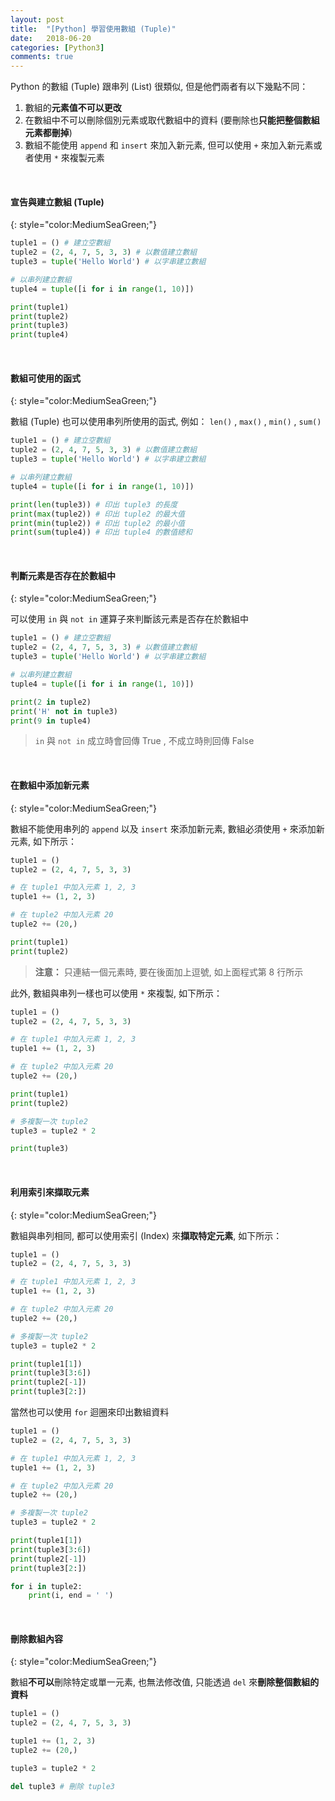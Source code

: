 ```yaml
---
layout: post
title:  "[Python] 學習使用數組 (Tuple)"
date:   2018-06-20
categories: [Python3]
comments: true
---
```


Python 的數組 (Tuple) 跟串列 (List) 很類似, 但是他們兩者有以下幾點不同：

1. 數組的<b>元素值不可以更改</b>
2. 在數組中不可以刪除個別元素或取代數組中的資料 (要刪除也<b>只能把整個數組元素都刪掉</b>)
3. 數組不能使用 `append` 和 `insert` 來加入新元素, 但可以使用 `+` 來加入新元素或者使用 `*` 來複製元素

<br/>

#### 宣告與建立數組 (Tuple)
{: style="color:MediumSeaGreen;"}

```python
tuple1 = () # 建立空數組
tuple2 = (2, 4, 7, 5, 3, 3) # 以數值建立數組
tuple3 = tuple('Hello World') # 以字串建立數組

# 以串列建立數組
tuple4 = tuple([i for i in range(1, 10)])

print(tuple1)
print(tuple2)
print(tuple3)
print(tuple4)
```

<br/>

#### 數組可使用的函式
{: style="color:MediumSeaGreen;"}

數組 (Tuple) 也可以使用串列所使用的函式, 例如： `len()` , `max()` , `min()` , `sum()`

```python
tuple1 = () # 建立空數組
tuple2 = (2, 4, 7, 5, 3, 3) # 以數值建立數組
tuple3 = tuple('Hello World') # 以字串建立數組

# 以串列建立數組
tuple4 = tuple([i for i in range(1, 10)])

print(len(tuple3)) # 印出 tuple3 的長度
print(max(tuple2)) # 印出 tuple2 的最大值
print(min(tuple2)) # 印出 tuple2 的最小值
print(sum(tuple4)) # 印出 tuple4 的數值總和
```

<br/>

#### 判斷元素是否存在於數組中
{: style="color:MediumSeaGreen;"}

可以使用 `in` 與 `not in` 運算子來判斷該元素是否存在於數組中

```python
tuple1 = () # 建立空數組
tuple2 = (2, 4, 7, 5, 3, 3) # 以數值建立數組
tuple3 = tuple('Hello World') # 以字串建立數組

# 以串列建立數組
tuple4 = tuple([i for i in range(1, 10)])

print(2 in tuple2)
print('H' not in tuple3)
print(9 in tuple4)
```

> `in` 與 `not in` 成立時會回傳 True , 不成立時則回傳 False

<br/>

#### 在數組中添加新元素
{: style="color:MediumSeaGreen;"}

數組不能使用串列的 `append` 以及 `insert` 來添加新元素, 數組必須使用 `+` 來添加新元素, 如下所示：

```python
tuple1 = ()
tuple2 = (2, 4, 7, 5, 3, 3)

# 在 tuple1 中加入元素 1, 2, 3 
tuple1 += (1, 2, 3)

# 在 tuple2 中加入元素 20
tuple2 += (20,)

print(tuple1)
print(tuple2)
```

> **注意：** 只連結一個元素時, 要在後面加上逗號, 如上面程式第 8 行所示

此外, 數組與串列一樣也可以使用 `*` 來複製, 如下所示：

```python
tuple1 = ()
tuple2 = (2, 4, 7, 5, 3, 3)

# 在 tuple1 中加入元素 1, 2, 3 
tuple1 += (1, 2, 3)

# 在 tuple2 中加入元素 20
tuple2 += (20,)

print(tuple1)
print(tuple2)

# 多複製一次 tuple2
tuple3 = tuple2 * 2

print(tuple3)
```

<br/>

#### 利用索引來擷取元素
{: style="color:MediumSeaGreen;"}

數組與串列相同, 都可以使用索引 (Index) 來<b>擷取特定元素</b>, 如下所示：

```python
tuple1 = ()
tuple2 = (2, 4, 7, 5, 3, 3)

# 在 tuple1 中加入元素 1, 2, 3 
tuple1 += (1, 2, 3)

# 在 tuple2 中加入元素 20
tuple2 += (20,)

# 多複製一次 tuple2
tuple3 = tuple2 * 2

print(tuple1[1])
print(tuple3[3:6])
print(tuple2[-1])
print(tuple3[2:])
```

當然也可以使用 `for` 迴圈來印出數組資料

```python
tuple1 = ()
tuple2 = (2, 4, 7, 5, 3, 3)

# 在 tuple1 中加入元素 1, 2, 3 
tuple1 += (1, 2, 3)

# 在 tuple2 中加入元素 20
tuple2 += (20,)

# 多複製一次 tuple2
tuple3 = tuple2 * 2

print(tuple1[1])
print(tuple3[3:6])
print(tuple2[-1])
print(tuple3[2:])

for i in tuple2:
	print(i, end = ' ')
```

<br/>

#### 刪除數組內容
{: style="color:MediumSeaGreen;"}

數組<b>不可以</b>刪除特定或單一元素, 也無法修改值, 只能透過 `del` 來<b>刪除整個數組的資料</b>

```python
tuple1 = ()
tuple2 = (2, 4, 7, 5, 3, 3)

tuple1 += (1, 2, 3)
tuple2 += (20,)

tuple3 = tuple2 * 2

del tuple3 # 刪除 tuple3
```

